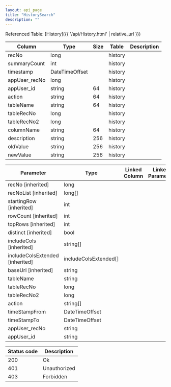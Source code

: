 ```yaml
---
layout: api_page
title: "HistorySearch"
description: ""
---
```




Referenced Table: [History]({{ '/api/History.html' | relative_url }})

| Column | Type | Size | Table | Description |
| ------ | ---- | ---- | ----- | ----------- |
| recNo | long |  | history | 
| summaryCount | int |  | history | 
| timestamp | DateTimeOffset |  | history | 
| appUser_recNo | long |  | history | 
| appUser_id | string | 64 | history | 
| action | string | 64 | history | 
| tableName | string | 64 | history | 
| tableRecNo | long |  | history | 
| tableRecNo2 | long |  | history | 
| columnName | string | 64 | history | 
| description | string | 256 | history | 
| oldValue | string | 256 | history | 
| newValue | string | 256 | history | 

| Parameter | Type | Linked Column | Linked Parameter | Description |
| --------- | ---- | ------------- | ---------------- | ----------- |
| recNo [inherited] | long |  |  | 
| recNoList [inherited] | long[] |  |  | 
| startingRow [inherited] | int |  |  | 
| rowCount [inherited] | int |  |  | 
| topRows [inherited] | int |  |  | 
| distinct [inherited] | bool |  |  | 
| includeCols [inherited] | string[] |  |  | 
| includeColsExtended [inherited] | includeColsExtended[] |  |  | 
| baseUrl [inherited] | string |  |  | 
| tableName | string |  |  | 
| tableRecNo | long |  |  | 
| tableRecNo2 | long |  |  | 
| action | string[] |  |  | 
| timeStampFrom | DateTimeOffset |  |  | 
| timeStampTo | DateTimeOffset |  |  | 
| appUser_recNo | string |  |  | 
| appUser_id | string |  |  | 

| Status code | Description |
| ----------- | ----------- |
| 200 | Ok |
| 401 | Unauthorized |
| 403 | Forbidden |


